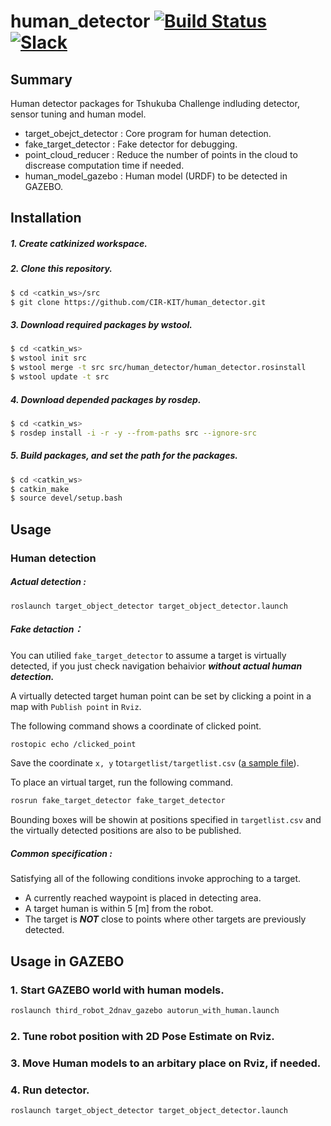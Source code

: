 # human_detector [![Build Status](https://travis-ci.org/CIR-KIT/human_detector.svg?branch)](https://travis-ci.org/CIR-KIT/human_detector) [![Slack](https://img.shields.io/badge/Slack-CIR--KIT-blue.svg)](http://cir-kit.slack.com/messages/human_detector)

## Summary
Human detector packages for Tshukuba Challenge indluding detector, sensor tuning and human model.

- target_obejct_detector : Core program for human detection.
- fake_target_detector : Fake detector for debugging.
- point_cloud_reducer : Reduce the number of points in the cloud to discrease computation time if needed.
- human_model_gazebo : Human model (URDF) to be detected in GAZEBO.

## Installation
##### 1. Create **catkinized**  workspace.
##### 2. Clone this repository.
```bash
$ cd <catkin_ws>/src
$ git clone https://github.com/CIR-KIT/human_detector.git
```
##### 3. Download required packages by wstool.
```bash
$ cd <catkin_ws>
$ wstool init src
$ wstool merge -t src src/human_detector/human_detector.rosinstall
$ wstool update -t src
```
##### 4. Download depended packages by rosdep.
```bash
$ cd <catkin_ws>
$ rosdep install -i -r -y --from-paths src --ignore-src
```
##### 5. Build packages, and set the path for the packages.
```bash
$ cd <catkin_ws>
$ catkin_make
$ source devel/setup.bash
```

## Usage
### Human detection
##### Actual detection :
```
roslaunch target_object_detector target_object_detector.launch
```
##### Fake detaction： 
You can utilied `fake_target_detector` to assume a target is virtually detected, if you just check navigation behaivior ***without actual human detection.***  

A virtually detected target human point can be set by clicking a point in a map with `Publish point` in `Rviz`.

The following command shows a coordinate of clicked point.

```bash
rostopic echo /clicked_point
```

Save the coordinate `x, y` to`targetlist/targetlist.csv` ([a sample file](https://github.com/CIR-KIT/human_detector/blob/mm/add/document/fake_target_detector/targetfiles/targetlist.csv)).

To place an virtual target, run the following command.

```bash
rosrun fake_target_detector fake_target_detector
```

Bounding boxes will be showin at positions specified in `targetlist.csv` and the virtually detected positions are also to be published.

##### Common specification : 
Satisfying all of the following conditions invoke approching to a target.

- A currently reached waypoint is placed in detecting area.
- A target human is within 5 [m] from the robot.
- The target is ***NOT*** close to points where other targets are previously detected.

## Usage in GAZEBO

### 1. Start GAZEBO world with human models.

```bash
roslaunch third_robot_2dnav_gazebo autorun_with_human.launch
```

### 2. Tune robot position with 2D Pose Estimate on Rviz.

### 3. Move Human models to an arbitary place on Rviz, if needed.

### 4. Run detector.

```bash
roslaunch target_object_detector target_object_detector.launch
```
